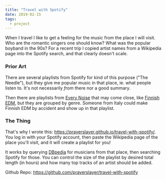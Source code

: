 ```yaml
---
title: "Travel with Spotify"
date: 2019-02-15
tags:
  - project
---
```


When I travel I like to get a feeling for the music from the place I will visit. Who are the romantic singers one should know? What was the popular boyband in the 90s? For a recent trip I copied artist names from a Wikipedia page into the Spotify search, and that clearly doesn't scale.

### Prior Art

There are several playlists from Spotify for kind of this purpose ("The Needle"), but they give me popular music in that place, ie. what people listen to. It's not necessarily _from_ there nor a good summary.

Then there are playlists from [Every Noise](http://everynoise.com/) that may come close, like [Finnish EDM](http://everynoise.com/engenremap-finnishedm.html), but they are grouped by genre. Someone from Italy could make Finnish EDM by accident and show up in that playlist.

### The Thing

That's why I wrote this: https://prayerslayer.github.io/travel-with-spotify/. You log in with your Spotify account, then paste the Wikipedia page of the place you'll visit, and it will create a playlist for you!

It works by querying [DBpedia](https://wiki.dbpedia.org/) for musicians from that place, then searching Spotify for those. You can control the size of the playlist by desired total length (in hours) and how many top tracks of an artist should be added.

Github Repo: https://github.com/prayerslayer/travel-with-spotify
